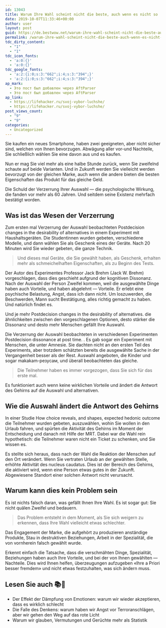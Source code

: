 ```yaml
---
id: 13043
title: Warum Ihre Wahl scheint nicht die beste, auch wenn es nicht so
date: 2019-10-07T11:33:46+00:00
author: user
layout: post
guid: https://de.bestwow.net/warum-ihre-wahl-scheint-nicht-die-beste-auch-wenn-es-nicht-so/
permalink: /warum-ihre-wahl-scheint-nicht-die-beste-auch-wenn-es-nicht-so/
tdc_dirty_content:
  - "1"
  - "1"
tdc_icon_fonts:
  - 'a:0:{}'
  - 'a:0:{}'
tdc_google_fonts:
  - 'a:2:{i:0;s:3:"662";i:4;s:3:"394";}'
  - 'a:2:{i:0;s:3:"662";i:4;s:3:"394";}'
ap_mark:
  - Это пост был добавлен через AftParser
  - Это пост был добавлен через AftParser
ap_link:
  - https://lifehacker.ru/svoj-vybor-luchshe/
  - https://lifehacker.ru/svoj-vybor-luchshe/
post_views_count:
  - "9"
  - "9"
categories:
  - Uncategorized
---
```

Sie kaufen ein neues Smartphone, haben zwei geeigneten, aber nicht sicher sind, welchen von Ihnen bevorzugen. Abwägung aller vor-und Nachteile, Sie schließlich wählen Sie eine davon aus und es kaufen.

Nun er mag Sie viel mehr als eine halbe Stunde zurück, wenn Sie zweifelnd schaute auf beide Varianten. Und in Zukunft werden Sie vielleicht werden bevorzugt von der gleichen Marke, auch wenn die andere bieten die besten Eigenschaften das Produkt für das gleiche Geld.

Die Schuld der Verzerrung Ihrer Auswahl — die psychologische Wirkung, die fanden vor mehr als 60 Jahren. Und seitdem seine Existenz mehrfach bestätigt worden.

## Was ist das Wesen der Verzerrung

Zum ersten mal Verzerrung der Auswahl beobachteten <span><span> Postdecision changes in the desirability of alternatives </span> </span> in einem Experiment mit Haushaltsgeräten. Die Studentinnen wurden gebeten, verschiedene Modelle, und dann wählen Sie als Geschenk eines der Geräte. Nach 20 Minuten wird Sie wieder gebeten, die ganze Technik.

> Und dieses mal Geräte, die Sie gewählt haben, als Geschenk, erhalten mehr als schmeichelhaften Eigenschaften, als zu Beginn des Tests.

Der Autor des Experimentes Professor Jack Brehm (Jack W. Brehm) vorgeschlagen, dass dies geschieht aufgrund der kognitiven Dissonanz. Nach der Auswahl der Person Zweifel kommen, weil die ausgewählte Dinge haben auch Vorteile, und haben abgelehnt — Vorteile. Er erlebt eine psychische Belastung, Angst, dass ich dann nicht. Um loszuwerden, die Beschwerden, Mann sucht Bestätigung, alles richtig gemacht zu haben. Und natürlich findet es.

Und je mehr <span><span> Postdecision changes in the desirability of alternatives. </span> </span> die ähnlichkeiten zwischen den vorgeschlagenen Optionen, desto stärker die Dissonanz und desto mehr Menschen gefällt Ihre Auswahl.

Die Verzerrung der Auswahl beobachteten in verschiedenen Experimenten <span><span> Postdecision dissonance at post time. </span> </span>. Es gab sogar ein Experiment mit Menschen, die unter Amnesie. Sie dachten nicht an den ersten Teil des Experiments, aber trotzdem schätzten bereits die ausgewählte Sache in der Vergangenheit besser als der Rest. Auswahl angeboten, die Kinder und sogar makakam-резусам, und überall beobachteten das gleiche.

> Die Teilnehmer haben es immer vorgezogen, dass Sie sich für das erste mal.

Es funktioniert auch wenn keine wirklichen Vorteile und ändert die Antwort des Gehirns auf die Auswahl und alternativen.

## Wie die Auswahl ändert die Antwort des Gehirns

In einer Studie <span><span> How choice reveals, and shapes, expected hedonic outcome </span> </span> die Teilnehmer wurden gebeten, auszuwählen, wohin Sie wollen in den Urlaub fahren, und spürten die Aktivität des Gehirns im Moment der Entscheidung und danach mit Hilfe der MRT. Dabei war die Wahl rein hypothetisch: die Teilnehmer waren nicht ein Ticket zu schenken, und Sie wissen es.

Es stellte sich heraus, dass nach der Wahl die Reaktion der Menschen auf den Ort verändert. Wenn Sie vertraten Urlaub an der gewählten Stelle, erhöhte Aktivität des nucleus caudatus. Dies ist der Bereich des Gehirns, die aktiviert wird, wenn eine Person etwas gutes in der Zukunft. Abgewiesene Standort einer solchen Antwort nicht verursacht.

## Warum kann dies kein Problem sein

Es ist nichts falsch daran, was gefällt Ihnen Ihre Wahl. Es ist sogar gut: Sie nicht quälen Zweifel und bedauern.

> Das Problem entsteht in dem Moment, als Sie sich weigern zu erkennen, dass Ihre Wahl vielleicht etwas schlechter.

Das Engagement der Marke, die aufgehört zu produzieren anständige Produkte, Stau in destruktiven Beziehungen, Arbeit in der Spezialität, die von vornherein falsch gewählt wurde.

Erkennt einfach die Tatsache, dass die verschmähten Dinge, Spezialität, Beziehungen haben auch Ihre Vorteile, und bei der von Ihnen gewählten — Nachteile. Dies wird Ihnen helfen, überzeugungen aufzugeben «Ihre a Priori besser fremdem» und nicht etwas festzuhalten, was sich ändern muss.

<div>
  <h2 class="read-also__title">
    <span>Lesen Sie auch</span> <span>📚🧐 </span>
  </h2>
  
  <ul class="read-also__list">
    <li>
      Der Effekt der Dämpfung von Emotionen: warum wir wieder akzeptieren, dass es wirklich schlecht
    </li>
    <li>
      Die Falle des Denkens: warum haben wir Angst vor Terroranschlägen, aber wir gehen den Weg auf das rote Licht
    </li>
    <li>
      Warum wir glauben, Vermutungen und Gerüchte mehr als Statistik
    </li>
  </ul>
</div>